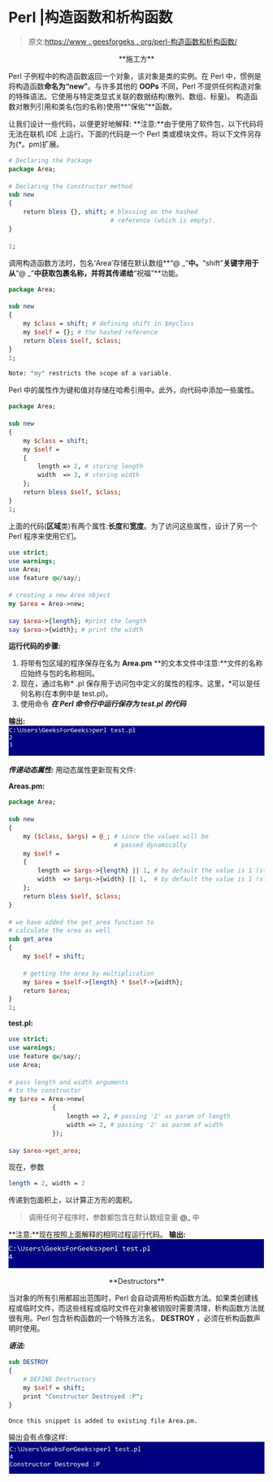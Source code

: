# Perl |构造函数和析构函数

> 原文:[https://www . geesforgeks . org/perl-构造函数和析构函数/](https://www.geeksforgeeks.org/perl-constructors-and-destructors/)

<center>**施工方**</center>

Perl 子例程中的构造函数返回一个对象，该对象是类的实例。在 Perl 中，惯例是将构造函数**命名为“new”**。与许多其他的 **OOPs** 不同，Perl 不提供任何构造对象的特殊语法。它使用与特定类显式关联的数据结构(散列、数组、标量)。
构造函数对散列引用和类名(包的名称)使用**“保佑”**函数。

让我们设计一些代码，以便更好地解释:
**注意:**由于使用了软件包，以下代码将无法在联机 IDE 上运行。下面的代码是一个 Perl 类或模块文件。将以下文件另存为(*。pm)扩展。

```perl
# Declaring the Package
package Area; 

# Declaring the Constructor method
sub new 
{
    return bless {}, shift; # blessing on the hashed 
                            # reference (which is empty).
}

1;
```

调用构造函数方法时，包名‘Area’存储在默认数组**“@ _”**中。**“shift”**关键字用于从**“@ _”**中获取包裹名称，并将其传递给**“祝福”**功能。

```perl
package Area;

sub new
{
    my $class = shift; # defining shift in $myclass
    my $self = {}; # the hashed reference
    return bless $self, $class;
}
1;
```

```perl
Note: "my" restricts the scope of a variable.
```

Perl 中的属性作为键和值对存储在哈希引用中。此外，向代码中添加一些属性。

```perl
package Area;

sub new 
{
    my $class = shift;
    my $self = 
    {
        length => 2, # storing length
        width  => 3, # storing width 
    };
    return bless $self, $class;
}
1;
```

上面的代码(**区域**类)有两个属性:**长度**和**宽度**。为了访问这些属性，设计了另一个 Perl 程序来使用它们。

```perl
use strict;
use warnings;
use Area;
use feature qw/say/;

# creating a new Area object
my $area = Area->new;

say $area->{length}; #print the length
say $area->{width}; # print the width
```

**运行代码的步骤:**

1.  将带有包区域的程序保存在名为 **Area.pm**
    **的文本文件中注意:**文件的名称应始终与包的名称相同。
2.  现在，通过名称* .pl 保存用于访问包中定义的属性的程序。这里，*可以是任何名称(在本例中是 test.pl)。
3.  使用命令
    ***在 Perl 命令行中运行保存为 test.pl 的代码***

**输出:**
![](img/d1e90b43e2699122943f61762aab50cb.png)

***传递动态属性:***
用动态属性更新现有文件:

**Areas.pm:**

```perl
package Area;

sub new 
{
    my ($class, $args) = @_; # since the values will be 
                             # passed dynamically
    my $self = 
    {
        length => $args->{length} || 1, # by default the value is 1 (stored)
        width  => $args->{width} || 1,  # by default the value is 1 (stored)
    };
    return bless $self, $class;
}

# we have added the get_area function to
# calculate the area as well
sub get_area 
{
    my $self = shift;

    # getting the area by multiplication
    my $area = $self->{length} * $self->{width}; 
    return $area;
}
1;
```

**test.pl:**

```perl
use strict;
use warnings;
use feature qw/say/;
use Area;

# pass length and width arguments 
# to the constructor
my $area = Area->new(
            {
                length => 2, # passing '2' as param of length
                width => 2, # passing '2' as param of width
            });

say $area->get_area;
```

现在，参数

```perl
length = 2, width = 2
```

传递到包面积上，以计算正方形的面积。

> 调用任何子程序时，参数都包含在默认数组变量 **@_** 中

**注意:**现在按照上面解释的相同过程运行代码。
**输出:**
![](img/3770dfacf16ad34d5f43afc9e61a0acb.png)

<center>**Destructors**</center>

当对象的所有引用都超出范围时，Perl 会自动调用析构函数方法。如果类创建线程或临时文件，而这些线程或临时文件在对象被销毁时需要清理，析构函数方法就很有用。Perl 包含析构函数的一个特殊方法名， **DESTROY** ，必须在析构函数声明时使用。

***语法:***

```perl
sub DESTROY 
{ 
    # DEFINE Destructors
    my $self = shift;
    print "Constructor Destroyed :P"; 
}
```

```perl
Once this snippet is added to existing file Area.pm.
```

输出会有点像这样:
![](img/1878334e649a4d7205b12a50a0d43e71.png)